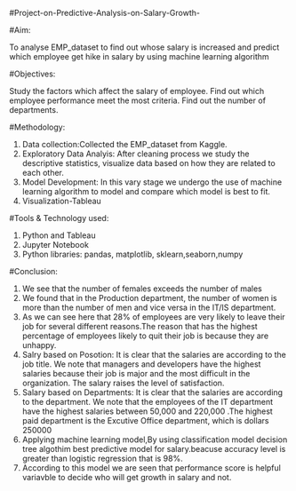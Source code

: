 #Project-on-Predictive-Analysis-on-Salary-Growth-


#Aim:

To analyse EMP_dataset to find out whose salary is increased and predict which employee get hike in salary by using machine learning algorithm



#Objectives:

Study the factors which affect the salary of employee. Find out which employee performance meet the most criteria. Find out the number of departments. 




#Methodology:
1. Data collection:Collected the EMP_dataset from Kaggle.
2. Exploratory Data Analyis: After cleaning process we study the descriptive statistics, visualize data based on how they are related to each other.
3. Model Development: In this vary stage we undergo the use of machine learning algorithm to model and compare which model is best to fit.
4. Visualization-Tableau



#Tools & Technology used:
1. Python and Tableau
2. Jupyter Notebook
3. Python libraries: pandas, matplotlib, sklearn,seaborn,numpy




#Conclusion:
1. We see that the number of females exceeds the number of males
2. We found that in the Production department, the number of women is more than the number of men and vice versa in the IT/IS department.
3. As we can see here that 28% of employees are very likely to leave their job for several different reasons.The reason that has the highest percentage of employees likely to quit their job is because they are unhappy.
4. Salry based on Posotion: It is clear that the salaries are according to the job title. We note that managers and developers have the highest salaries because their job is major and the most difficult in the organization. The salary raises the level of satisfaction.
5. Salary based on Departments: It is clear that the salaries are according to the department. We note that the employees of the IT department have the highest salaries between 50,000 and 220,000 .The highest paid department is the Excutive Office department, which is dollars 250000
6. Applying machine learning model,By using classification model decision tree algothim best predictive model for salary.beacuse accuracy level is greater than logistic regression that is 98%.
7. According to this model we are seen that performance score is helpful variavble to decide who will get growth in salary and not.
